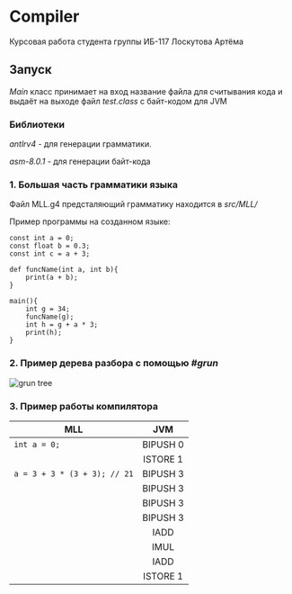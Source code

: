 # Сompiler


Курсовая работа студента группы ИБ-117 Лоскутова Артёма

## Запуск

*Main* класс принимает на вход название файла для считывания кода и выдаёт на выходе файл *test.class* с байт-кодом для JVM

### Библиотеки

*antlrv4* - для  генерации грамматики.

*asm-8.0.1*  - для генерации байт-кода

### 1. Большая часть грамматики языка
Файл MLL.g4 предсталяющий грамматику находится в *src/MLL/*

Пример программы на созданном языке:

```
const int a = 0;
const float b = 0.3;
const int c = a + 3;

def funcName(int a, int b){
    print(a + b);
}

main(){
    int g = 34;
    funcName(g);
    int h = g + a * 3;
    print(h);
}
```

### 2. Пример дерева разбора с помощью ***#grun***

![grun tree](https://github.com/irlyk/Compiler/blob/master/image.png)

### 3. Пример работы компилятора

| MLL                                | JVM                |
| -------------                      |:------------------:|
|``` int a = 0;  ```                 | BIPUSH 0             |
|                                    | ISTORE 1             |
|``` a = 3 + 3 * (3 + 3); // 21 ```  | BIPUSH 3             |
|                                     |  BIPUSH 3           |
|                                     |  BIPUSH 3           |
|                                     |  BIPUSH 3           |
|                                     |  IADD               |
|                                     |  IMUL               |
|                                     |  IADD               |
|                                     |  ISTORE 1           |

